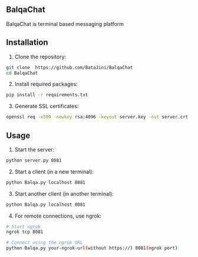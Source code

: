 
## BalqaChat

BalqaChat is terminal based messaging platform


## Installation

1. Clone the repository:
```bash
git clone  https://github.com/BataJini/BalqaChat
cd BalqaChat
```

2. Install required packages:
```bash
pip install -r requirements.txt
```

3. Generate SSL certificates:
```bash
openssl req -x509 -newkey rsa:4096 -keyout server.key -out server.crt -days 365 -nodes
```

## Usage

1. Start the server:
```bash
python server.py 8081
```

2. Start a client (in a new terminal):
```bash
python Balqa.py localhost 8081
```

3. Start another client (in another terminal):
```bash
python Balqa.py localhost 8081
```

4. For remote connections, use ngrok:
```bash
# Start ngrok
ngrok tcp 8081

# Connect using the ngrok URL
python Balqa.py your-ngrok-url(without https://) 8081(ngrok port)
```

